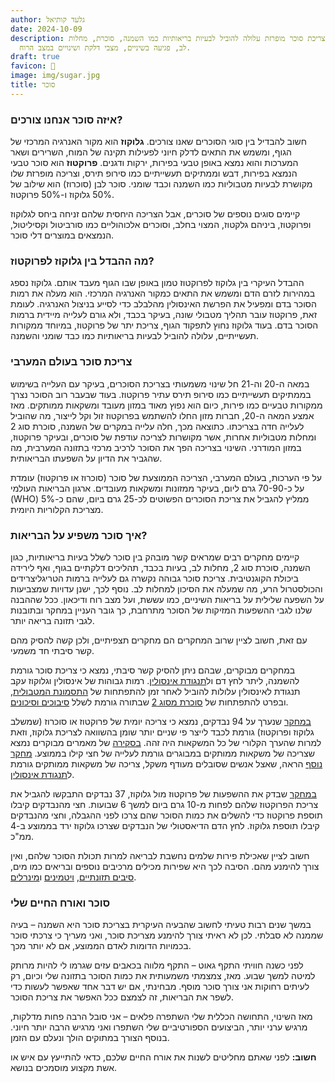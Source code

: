 ```yaml
---
author: גלעד קותיאל
date: 2024-10-09
description: צריכת סוכר מופרזת עלולה להוביל לבעיות בריאותיות כמו השמנה, סוכרת, מחלות
  לב, פגיעה בשיניים, מצבי דלקת ושינויים במצב הרוח.
draft: true
favicon: 🍩
image: img/sugar.jpg
title: סוכר
---
```


### איזה סוכר אנחנו צורכים?

חשוב להבדיל בין סוגי הסוכרים שאנו צורכים.
**גלוקוז**  הוא מקור האנרגיה המרכזי של הגוף, ומשמש את התאים לדלק חיוני לפעילות תקינה של המוח, השרירים ושאר המערכות והוא נמצא באופן טבעי בפירות, ירקות ודגנים.
**פרוקטוז**  הוא סוכר טבעי הנמצא בפירות, דבש וממתיקים תעשייתיים כמו סירופ תירס, וצריכה מופרזת שלו מקושרת לבעיות מטבוליות כמו השמנה וכבד שומני.
סוכר לבן (סוכרוז) הוא שילוב של 50% גלוקוז ו-50% פרוקטוז.

קיימים סוגים נוספים של סוכרים, אבל הצריכה היחסית שלהם זניחה ביחס לגלוקוז ופרוקטוז, ביניהם גלקטוז, המצוי בחלב, וסוכרים אלכוהוליים כמו סורביטול וקסיליטול, הנמצאים במוצרים דלי סוכר.

### מה ההבדל בין גלוקוז לפרוקטוז?

ההבדל העיקרי בין גלוקוז לפרוקטוז טמון באופן שבו הגוף מעבד אותם. גלוקוז נספג במהירות לזרם הדם ומשמש את התאים כמקור האנרגיה המרכזי. הוא מעלה את רמות הסוכר בדם ומפעיל את הפרשת האינסולין מהלבלב כדי לסייע בניצול האנרגיה. לעומת זאת, פרוקטוז עובר תהליך מטבולי שונה, בעיקר בכבד, ולא גורם לעלייה מיידית ברמות הסוכר בדם. בעוד גלוקוז נחוץ לתפקוד הגוף, צריכת יתר של פרוקטוז, במיוחד ממקורות תעשייתיים, עלולה להוביל לבעיות בריאותיות כמו כבד שומני והשמנה.


### צריכת סוכר בעולם המערבי

במאה ה-20 וה-21 חל שינוי משמעותי בצריכת הסוכרים, בעיקר עם העלייה בשימוש בממתיקים תעשייתיים כמו סירופ תירס עתיר פרוקטוז. 
בעוד שבעבר רוב הסוכר נצרך ממקורות טבעיים כמו פירות, כיום הוא נפוץ מאוד במזון מעובד ומשקאות ממותקים. 
מאז אמצע המאה ה-20, חברות מזון החלו להשתמש בפרוקטוז זול וקל לייצור, מה שהוביל לעלייה חדה בצריכתו. 
כתוצאה מכך, חלה עלייה במקרים של השמנה, סוכרת סוג 2 ומחלות מטבוליות אחרות, אשר מקושרות לצריכה עודפת של סוכרים, ובעיקר פרוקטוז, במזון המודרני. השינוי בצריכה הפך את הסוכר לרכיב מרכזי בתזונה המערבית, מה שהגביר את הדיון על השפעתו הבריאותית.

על פי הערכות, בעולם המערבי, הצריכה הממוצעת של סוכר (סוכרוז או פרוקטוז) עומדת על כ-70-90 גרם ליום, בעיקר ממזונות ומשקאות מעובדים. 
ארגון הבריאות העולמי (WHO) ממליץ להגביל את צריכת הסוכרים הפשוטים לכ-25 גרם ביום, שהם כ-5% מצריכת הקלוריות היומית.

### איך סוכר משפיע על הבריאות?

קיימים מחקרים רבים שמראים קשר מובהק בין סוכר לשלל בעיות בריאותיות, כגון השמנה, סוכרת סוג 2, מחלות לב, בעיות בכבד, תהליכים דלקתיים בגוף, ואף לירידה ביכולת הקוגנטיבית. 
צריכת סוכר גבוהה נקשרה גם לעלייה ברמות הטריגליצרידים והכולסטרול הרע, מה שמעלה את הסיכון למחלות לב. 
נוסף לכך, ישנן עדויות שמצביעות על השפעה שלילית על בריאות השיניים, כמו עששת, ועל מצב רוח ודיכאון. 
ככל שההבנה שלנו לגבי ההשפעות המזיקות של הסוכר מתרחבת, כך גובר העניין במחקר ובתובנות לגבי תזונה בריאה יותר.

עם זאת, חשוב לציין שרוב המחקרים הם מחקרים תצפיתיים, ולכן קשה להסיק מהם קשר סיבתי חד משמעי.

במחקרים מבוקרים, שבהם ניתן להסיק קשר סיבתי, נמצא כי צריכת סוכר גורמת להשמנה, ליתר לחץ דם ול[תנגודת אינסולין](https://he.wikipedia.org/wiki/%D7%AA%D7%A0%D7%92%D7%95%D7%93%D7%AA_%D7%9C%D7%90%D7%99%D7%A0%D7%A1%D7%95%D7%9C%D7%99%D7%9F).
רמות גבוהות של אינסולין וגלוקוז עקב תנגודת לאינסולין עלולות להוביל לאחר זמן להתפתחות של [התסמונת המטבולית](https://he.wikipedia.org/wiki/%D7%AA%D7%A1%D7%9E%D7%95%D7%A0%D7%AA_%D7%9E%D7%98%D7%91%D7%95%D7%9C%D7%99%D7%AA), ובפרט להתפתחות של [סוכרת מסוג 2](https://he.wikipedia.org/wiki/%D7%A1%D7%95%D7%9B%D7%A8%D7%AA_%D7%9E%D7%A1%D7%95%D7%92_2) שבתורה גורמת לשלל [סיבוכים וסיכונים](https://he.wikipedia.org/wiki/%D7%A1%D7%95%D7%9B%D7%A8%D7%AA_%D7%9E%D7%A1%D7%95%D7%92_2#%D7%A1%D7%99%D7%9B%D7%95%D7%A0%D7%99%D7%9D_%D7%95%D7%A1%D7%99%D7%91%D7%95%D7%9B%D7%99%D7%9D).


[במחקר](https://pubmed.ncbi.nlm.nih.gov/33684506) שנערך על 94 נבדקים, נמצא כי צריכה יומית של פרוקטוז או סוכרוז (שמשלב גלוקוז ופרוקטוז) גורמת לכבד לייצר פי שניים יותר שומן בהשוואה לצריכת גלוקוז, וזאת למרות שהערך הקלורי של כל המשקאות היה זהה.
[בסקירה](https://pubmed.ncbi.nlm.nih.gov/36789935/) של מאמרים מבוקרים נמצא שצריכה של משקאות ממותקים במבוגרים גורמת לעלייה של חצי קילו בממוצע.
[מחקר נוסף](https://pubmed.ncbi.nlm.nih.gov/34265055/) הראה, שאצל אנשים שסובלים מעודף משקל, צריכה של משקאות ממותקים גורמת ל[תנגודת אינסולין](https://he.wikipedia.org/wiki/%D7%AA%D7%A0%D7%92%D7%95%D7%93%D7%AA_%D7%9C%D7%90%D7%99%D7%A0%D7%A1%D7%95%D7%9C%D7%99%D7%9F).

[במחקר](https://pubmed.ncbi.nlm.nih.gov/36184254/) שבדק את ההשפעות של פרוקטוז מול גלוקוז, 37 נבדקים התבקשו להגביל את צריכת הפרוקטוז שלהם לפחות מ-10 גרם ביום למשך 6 שבועות. 
חצי מהנבדקים קיבלו תוספת פרוקטוז כדי להשלים את כמות הסוכר שהם צרכו לפני ההגבלה, וחצי מהנבדקים קיבלו תוספת גלוקוז. 
לחץ הדם הדיאסטולי של הנבדקים שצרכו גלוקוז ירד בממוצע ב-4 ממ"כ.


חשוב לציין שאכילת פירות שלמים נחשבת לבריאה למרות תכולת הסוכר שלהם, ואין צורך להימנע מהם. הסיבה לכך היא שפירות מכילים מרכיבים נוספים ובריאים כמו מים, [סיבים תזונתיים](https://he.wikipedia.org/wiki/%D7%A1%D7%99%D7%91%D7%99%D7%9D_%D7%AA%D7%96%D7%95%D7%A0%D7%AA%D7%99%D7%99%D7%9D), [ויטמינים](https://he.wikipedia.org/wiki/%D7%95%D7%99%D7%98%D7%9E%D7%99%D7%9F) ו[מינרלים](https://he.wikipedia.org/wiki/%D7%9E%D7%99%D7%A0%D7%A8%D7%9C_(%D7%AA%D7%96%D7%95%D7%A0%D7%94)).

### סוכר ואורח החיים שלי
במשך שנים רבות טעיתי לחשוב שהבעיה העיקרית בצריכת סוכר היא השמנה – בעיה שממנה לא סבלתי. 
לכן לא ראיתי צורך להימנע מצריכת סוכר, ואני מעריך כי צרכתי סוכר בכמויות הדומות לאדם הממוצע, אם לא יותר מכך.

לפני כשנה חוויתי התקף גאוט – התקף מלווה בכאבים עזים שגרמו לי להיות מרותק למיטה למשך שבוע. 
מאז, צמצמתי משמעותית את כמות הסוכר בתזונה שלי וכיום, רק לעיתים רחוקות אני צורך סוכר מוסף. 
מבחינתי, אם יש דבר אחד שאפשר לעשות כדי לשפר את הבריאות, זה לצמצם ככל האפשר את צריכת הסוכר. 

מאז השינוי, התחושה הכללית שלי השתפרה פלאים – אני סובל הרבה פחות מדלקות, מרגיש ערני יותר, הביצועים הספורטיביים שלי השתפרו ואני מרגיש הרבה יותר חיוני. 
בנוסף הצורך במתוקים הולך ונעלם עם הזמן. 


**חשוב:** לפני שאתם מחליטים לשנות את אורח החיים שלכם, כדאי להתייעץ עם איש או אשת מקצוע מוסמכים בנושא.


